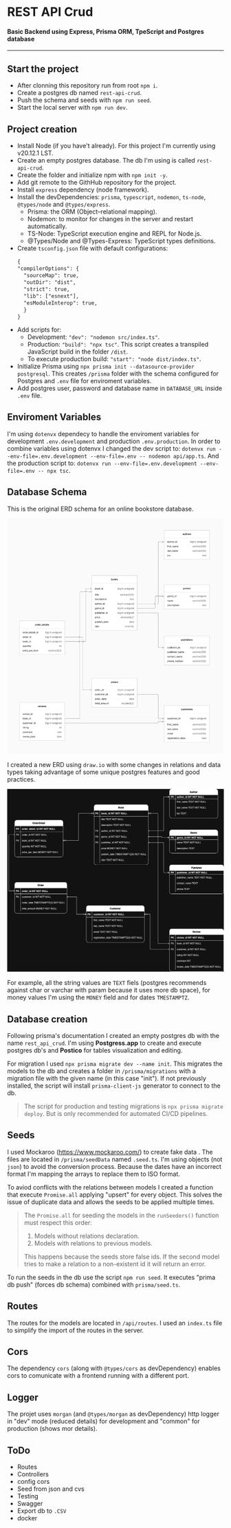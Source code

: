 # REST API Crud

#### Basic Backend using Express, Prisma ORM, TpeScript and Postgres database

---

## Start the project

- After clonning this repository run from root `npm i`.
- Create a postgres db named `rest-api-crud`.
- Push the schema and seeds with `npm run seed`.
- Start the local server with `npm run dev`.

## Project creation

- Install Node (if you have't already). For this project I'm currently using v20.12.1 LST.
- Create an empty postgres database. The db I'm using is called `rest-api-crud`.
- Create the folder and initialize npm with `npm init -y`.
- Add git remote to the GithHub repository for the project.
- Install `express` dependency (node framework).
- Install the devDependencies: `prisma`, `typescript`, `nodemon`, `ts-node`, `@types/node` and `@types/express`.
  - Prisma: the ORM (Object–relational mapping).
  - Nodemon: to monitor for changes in the server and restart automatically.
  - TS-Node: TypeScript execution engine and REPL for Node.js.
  - @Types/Node and @Types-Express: TypeScript types definitions.
- Create `tsconfig.json` file with default configurations:
  ```
  {
  "compilerOptions": {
    "sourceMap": true,
    "outDir": "dist",
    "strict": true,
    "lib": ["esnext"],
    "esModuleInterop": true,
    }
  }
  ```
- Add scripts for:
  - Development: `"dev": "nodemon src/index.ts"`.
  - Production: `"build": "npx tsc"`. This script creates a transpiled JavaScript build in the folder `/dist`.
  - To execute production build: `"start": "node dist/index.ts"`.
- Initialize Prisma using `npx prisma init --datasource-provider postgresql`. This creates `/prisma` folder with the schema configured for Postgres and `.env` file for enviroment variables.
- Add postgres user, password and database name in `DATABASE_URL` inside `.env` file.

## Enviroment Variables

I'm using `dotenvx` dependecy to handle the enviroment variables for development `.env.development` and production `.env.production`.
In order to combine variables using dotenvx I changed the dev script to: `dotenvx run --env-file=.env.development --env-file=.env -- nodemon api/app.ts`.
And the production script to: `dotenvx run --env-file=.env.development --env-file=.env -- npx tsc`.

## Database Schema

This is the original ERD schema for an online bookstore database.

![databaseSchema](images/bookStore_schema.png)

I created a new ERD using `draw.io` with some changes in relations and data types taking advantage of some unique postgres features and good practices.

![newDatabaseSchema](images/rest-api-crud.drawio.png)

For example, all the string values are `TEXT` fiels (postgres recommends against char or varchar with param because it uses more db space), for money values I'm using the `MONEY` field and for dates `TMESTAMPTZ`.

## Database creation

Following prisma's documentation I created an empty postgres db with the name `rest_api_crud`. I'm using **Postgress.app** to create and execute postgres db's and **Postico** for tables visualization and editing.

For migration I used `npx prisma migrate dev --name init`.
This migrates the models to the db and creates a folder in `/prisma/migrations` with a migration file with the given name (in this case "init").
If not previously installed, the script will install `prisma-client-js` generator to connect to the db.

> The script for production and testing migrations is `npx prisma migrate deploy`. But is only recommended for automated CI/CD pipelines.

## Seeds

I used Mockaroo (https://www.mockaroo.com/) to create fake data .
The files are located in `/prisma/seedData` named `.seed.ts`.
I'm using objects (not `json`) to avoid the conversion process.
Because the dates have an incorrect format I'm mapping the arrays to replace them to ISO format.

To aviod conflicts with the relations between models I created a function that execute `Promise.all` applying "upsert" for every object.
This solves the issue of duplicate data and allows the seeds to be applied multiple times.

> The `Promise.all` for seeding the models in the `runSeeders()` function must respect this order:
>
> 1. Models without relations declaration.
> 2. Models with relations to previous models.
>
> This happens because the seeds store false ids. If the second model tries to make a relation to a non-existent id it will return an error.

To run the seeds in the db use the script `npm run seed`. It executes "prima db push" (forces db schema) combined with `prisma/seed.ts`.

## Routes

The routes for the models are located in `/api/routes`. I used an `index.ts` file to simplify the import of the routes in the server.

## Cors

The dependency `cors` (along with `@types/cors` as devDependency) enables cors to comunicate with a frontend running with a different port.

## Logger

The projet uses `morgan` (and `@types/morgan` as devDependency) http logger in "dev" mode (reduced details) for development and "common" for production (shows mor details).

## ToDo

- Routes
- Controllers
- config cors
- Seed from json and cvs
- Testing
- Swagger
- Export db to `.CSV`
- docker
